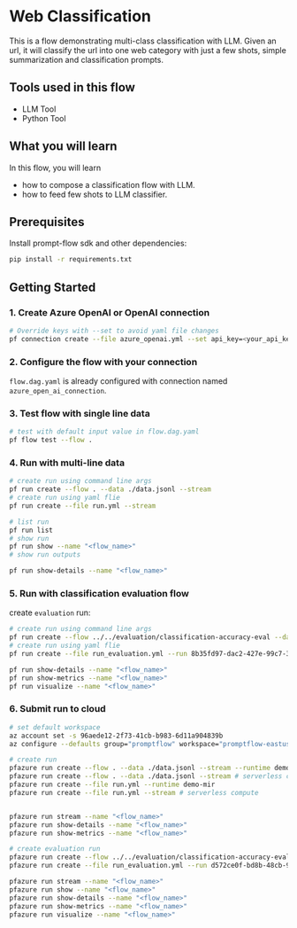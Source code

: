 # Web Classification

This is a flow demonstrating multi-class classification with LLM. Given an url, it will classify the url into one web category with just a few shots, simple summarization and classification prompts.

## Tools used in this flow
- LLM Tool
- Python Tool

## What you will learn

In this flow, you will learn
- how to compose a classification flow with LLM.
- how to feed few shots to LLM classifier.

## Prerequisites

Install prompt-flow sdk and other dependencies:
```bash
pip install -r requirements.txt
```

## Getting Started

### 1. Create Azure OpenAI or OpenAI connection

```bash
# Override keys with --set to avoid yaml file changes
pf connection create --file azure_openai.yml --set api_key=<your_api_key> api_base=<your_api_base>
```

### 2. Configure the flow with your connection
`flow.dag.yaml` is already configured with connection named `azure_open_ai_connection`.

### 3. Test flow with single line data

```bash
# test with default input value in flow.dag.yaml
pf flow test --flow .
```

### 4. Run with multi-line data

```bash
# create run using command line args
pf run create --flow . --data ./data.jsonl --stream
# create run using yaml flie
pf run create --file run.yml --stream
```

```bash
# list run
pf run list
# show run
pf run show --name "<flow_name>"
# show run outputs

pf run show-details --name "<flow_name>"
```

### 5. Run with classification evaluation flow

create `evaluation` run:
```bash
# create run using command line args
pf run create --flow ../../evaluation/classification-accuracy-eval --data ./data.jsonl --column-mapping "groundtruth=${data.answer},prediction=${run.outputs.category}" --run "8b35fd97-dac2-427e-99c7-3ac583f676db" --stream
# create run using yaml flie
pf run create --file run_evaluation.yml --run 8b35fd97-dac2-427e-99c7-3ac583f676db --stream
```

```bash
pf run show-details --name "<flow_name>"
pf run show-metrics --name "<flow_name>"
pf run visualize --name "<flow_name>"
```


### 6. Submit run to cloud
```bash
# set default workspace
az account set -s 96aede12-2f73-41cb-b983-6d11a904839b
az configure --defaults group="promptflow" workspace="promptflow-eastus"

# create run
pfazure run create --flow . --data ./data.jsonl --stream --runtime demo-mir --subscription 96aede12-2f73-41cb-b983-6d11a904839b -g promptflow -w promptflow-eastus
pfazure run create --flow . --data ./data.jsonl --stream # serverless compute
pfazure run create --file run.yml --runtime demo-mir
pfazure run create --file run.yml --stream # serverless compute


pfazure run stream --name "<flow_name>"
pfazure run show-details --name "<flow_name>"
pfazure run show-metrics --name "<flow_name>"

# create evaluation run
pfazure run create --flow ../../evaluation/classification-accuracy-eval --data ./data.jsonl --column-mapping "groundtruth=${data.answer},prediction=${run.outputs.category}" --run "d572ce0f-bd8b-48cb-960a-38dc662a63f0"  --runtime demo-mir
pfazure run create --file run_evaluation.yml --run d572ce0f-bd8b-48cb-960a-38dc662a63f0 --stream # serverless compute

pfazure run stream --name "<flow_name>"
pfazure run show --name "<flow_name>"
pfazure run show-details --name "<flow_name>"
pfazure run show-metrics --name "<flow_name>"
pfazure run visualize --name "<flow_name>" 
```